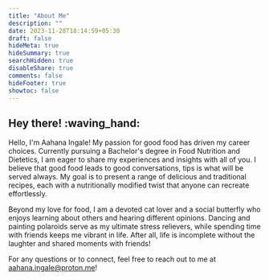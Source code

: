 ```yaml
---
title: "About Me"
description: ""
date: 2023-11-28T18:14:59+05:30
draft: false
hideMeta: true
hideSummary: true
searchHidden: true
disableShare: true
comments: false
hideFooter: true
showtoc: false
---
```


## Hey there! :waving_hand:

Hello, I'm Aahana Ingale! My passion for good food has driven my career choices. Currently pursuing a Bachelor's degree in Food Nutrition and Dietetics, I am eager to share my experiences and insights with all of you. I believe that good food leads to good conversations, tips is what will be served always. My goal is to present a range of delicious and traditional recipes, each with a nutritionally modified twist that anyone can recreate effortlessly.

Beyond my love for food, I am a devoted cat lover and a social butterfly who enjoys learning about others and hearing different opinions. Dancing and painting polaroids serve as my ultimate stress relievers, while spending time with friends keeps me vibrant in life. After all, life is incomplete without the laughter and shared moments with friends!

For any questions or to connect, feel free to reach out to me at [aahana.ingale@proton.me](mailto:aahana.ingale@proton.me)!
